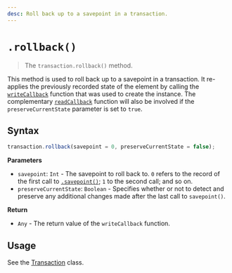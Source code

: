 ```yaml
---
desc: Roll back up to a savepoint in a transaction.
---
```

# `.rollback()`

> The `transaction.rollback()` method.

This method is used to roll back up to a savepoint in a transaction. It re-applies the previously recorded state of the element by calling the [`writeCallback`](../#constructor) function that was used to create the instance. The complementary [`readCallback`](../#constructor) function will also be involved if the `preserveCurrentState` parameter is set to `true`.

## Syntax

```js
transaction.rollback(savepoint = 0, preserveCurrentState = false);
```

**Parameters**

+ `savepoint`: `Int` - The savepoint to roll back to. `0` refers to the record of the first call to [`.savepoint()`](../savepoint); `1` to the second call; and so on.
+ `preserveCurrentState`: `Boolean` - Specifies whether or not to detect and preserve any additional changes made after the last call to `savepoint()`.


**Return**

+ `Any` - The return value of the `writeCallback` function.

## Usage

See the [Transaction](../#usage) class.